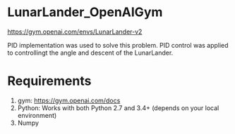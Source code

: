# LunarLander_OpenAIGym
https://gym.openai.com/envs/LunarLander-v2

PID implementation was used to solve this problem. PID control was applied to controllingt the angle and descent of the LunarLander.

# Requirements
1. gym: https://gym.openai.com/docs
2. Python: Works with both Python 2.7 and 3.4+ (depends on your local environment)
3. Numpy

